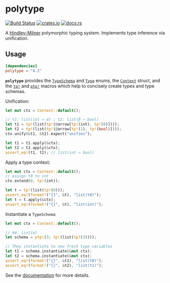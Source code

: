 # polytype

[![Build Status](https://travis-ci.org/lucasem/polytype-rs.svg?branch=master)](https://travis-ci.org/lucasem/polytype-rs)
[![crates.io](https://img.shields.io/crates/v/polytype.svg)](https://crates.io/crates/polytype)
[![docs.rs](https://docs.rs/polytype/badge.svg)](https://docs.rs/polytype)

A [Hindley-Milner](https://wikipedia.org/wiki/Hindley–Milner_type_system) polymorphic typing system.
Implements type inference via unification.

## Usage

```toml
[dependencies]
polytype = "4.2"
```

**`polytype`** provides the
[`TypeSchema`](https://docs.rs/polytype/~4/polytype/enum.TypeSchema.html) and
[`Type`](https://docs.rs/polytype/~4/polytype/enum.Type.html) enums, the
[`Context`](https://docs.rs/polytype/~4/polytype/struct.Context.html)
struct, and the
[`tp!`](https://docs.rs/polytype/~4/polytype/macro.tp.html) and
[`ptp!`](https://docs.rs/polytype/~4/polytype/macro.ptp.html) macros which
help to concisely create types and type schemas.

Unification:

```rust
let mut ctx = Context::default();

// t1: list(int → α) ; t2: list(β → bool)
let t1 = tp!(list(tp!(@arrow[tp!(int), tp!(0)])));
let t2 = tp!(list(tp!(@arrow[tp!(1), tp!(bool)])));
ctx.unify(&t1, &t2).expect("unifies");

let t1 = t1.apply(&ctx);
let t2 = t2.apply(&ctx);
assert_eq!(t1, t2); // list(int → bool)
```

Apply a type context:

```rust
let mut ctx = Context::default();
// assign t0 to int
ctx.extend(0, tp!(int));

let t = tp!(list(tp!(0)));
assert_eq!(format!("{}", &t), "list(t0)");
let t = t.apply(&ctx);
assert_eq!(format!("{}", &t), "list(int)");
```

Instantiate a `TypeSchema`:

```rust
let mut ctx = Context::default();

// ∀α. list(α)
let schema = ptp!(3; tp!(list(tp!(3))));

// They instantiate to new fresh type variables
let t1 = schema.instantiate(&mut ctx);
let t2 = schema.instantiate(&mut ctx);
assert_eq!(format!("{}", &t1), "list(t0)");
assert_eq!(format!("{}", &t2), "list(t1)");
```

See the [documentation](https://docs.rs/polytype) for more details.
